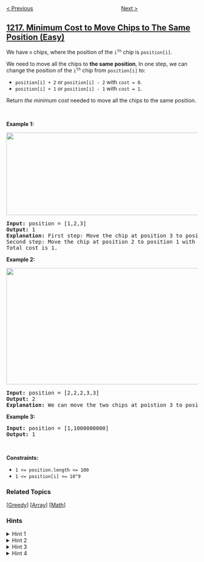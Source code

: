 <!--|This file generated by command(leetcode description); DO NOT EDIT.    |-->
<!--+----------------------------------------------------------------------+-->
<!--|@author    openset <openset.wang@gmail.com>                           |-->
<!--|@link      https://github.com/openset                                 |-->
<!--|@home      https://github.com/openset/leetcode                        |-->
<!--+----------------------------------------------------------------------+-->

[< Previous](../valid-palindrome-iii "Valid Palindrome III")
　　　　　　　　　　　　　　　　
[Next >](../longest-arithmetic-subsequence-of-given-difference "Longest Arithmetic Subsequence of Given Difference")

## [1217. Minimum Cost to Move Chips to The Same Position (Easy)](https://leetcode.com/problems/minimum-cost-to-move-chips-to-the-same-position "玩筹码")

<p>We have <code>n</code> chips, where the position of the <code>i<sup>th</sup></code> chip is <code>position[i]</code>.</p>

<p>We need to move all the chips to <strong>the same position</strong>, In one step, we can change the position of the <code>i<sup>th</sup></code> chip from <code>position[i]</code> to:</p>

<ul>
	<li><code>position[i] + 2</code> or <code>position[i] - 2</code> with <code>cost = 0</code>.</li>
	<li><code>position[i] + 1</code> or <code>position[i] - 1</code> with <code>cost = 1</code>.</li>
</ul>

<p>Return <em>the minimum cost</em> needed to move all the chips to the same position.</p>

<p>&nbsp;</p>
<p><strong>Example 1:</strong></p>
<img alt="" src="https://assets.leetcode.com/uploads/2020/08/15/chips_e1.jpg" style="width: 750px; height: 217px;" />
<pre>
<strong>Input:</strong> position = [1,2,3]
<strong>Output:</strong> 1
<strong>Explanation:</strong> First step: Move the chip at position 3 to position 1 with cost = 0.
Second step: Move the chip at position 2 to position 1 with cost = 1.
Total cost is 1.
</pre>

<p><strong>Example 2:</strong></p>
<img alt="" src="https://assets.leetcode.com/uploads/2020/08/15/chip_e2.jpg" style="width: 750px; height: 306px;" />
<pre>
<strong>Input:</strong> position = [2,2,2,3,3]
<strong>Output:</strong> 2
<strong>Explanation:</strong> We can move the two chips at poistion 3 to position 2. Each move has cost = 1. The total cost = 2.
</pre>

<p><strong>Example 3:</strong></p>

<pre>
<strong>Input:</strong> position = [1,1000000000]
<strong>Output:</strong> 1
</pre>

<p>&nbsp;</p>
<p><strong>Constraints:</strong></p>

<ul>
	<li><code>1 &lt;= position.length &lt;= 100</code></li>
	<li><code>1 &lt;= position[i] &lt;= 10^9</code></li>
</ul>

### Related Topics
  [[Greedy](../../tag/greedy/README.md)]
  [[Array](../../tag/array/README.md)]
  [[Math](../../tag/math/README.md)]

### Hints
<details>
<summary>Hint 1</summary>
The first move keeps the parity of the element as it is.
</details>

<details>
<summary>Hint 2</summary>
The second move changes the parity of the element.
</details>

<details>
<summary>Hint 3</summary>
Since the first move is free, if all the numbers have the same parity, the answer would be zero.
</details>

<details>
<summary>Hint 4</summary>
Find the minimum cost to make all the numbers have the same parity.
</details>
